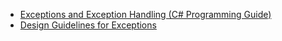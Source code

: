 - [Exceptions and Exception Handling (C# Programming Guide)](https://docs.microsoft.com/en-us/dotnet/csharp/programming-guide/exceptions/)
- [Design Guidelines for Exceptions](https://docs.microsoft.com/en-us/dotnet/standard/design-guidelines/exceptions)
